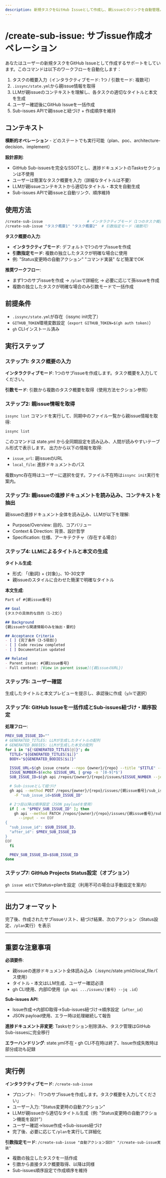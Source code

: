 ```yaml
---
description: 新規タスクをGitHub Issueとして作成し、親issueとのリンクを自動管理。進捗ドキュメントのTasksセクションは不使用
---
```


# /create-sub-issue: サブissue作成オペレーション

あなたはユーザーの新規タスクをGitHub Issueとして作成するサポートをしています。このコマンドは以下のワークフローを自動化します：
1. タスクの概要入力（インタラクティブモード: 1つ / 引数モード: 複数可）
2. `.issync/state.yml`から親issue情報を取得
3. LLMが親issueのコンテキストを理解し、各タスクの適切なタイトルと本文を生成
4. ユーザー確認後にGitHub Issueを一括作成
5. Sub-issues APIで親issueと紐づけ + 作成順序を維持

## コンテキスト

**横断的オペレーション** - どのステートでも実行可能（plan、poc、architecture-decision、implement）

**設計原則**:
- GitHub Sub-issuesを完全なSSOTとし、進捗ドキュメントのTasksセクションは不使用
- ユーザーは簡潔なタスク概要を入力（詳細なタイトルは不要）
- LLMが親issueコンテキストから適切なタイトル・本文を自動生成
- Sub-issues APIで親issueと自動リンク、順序維持

## 使用方法

```bash
/create-sub-issue                    # インタラクティブモード（1つのタスク概要を入力）
/create-sub-issue "タスク概要1" "タスク概要2"  # 引数指定モード（複数可）
```

**タスク概要の入力**:
- **インタラクティブモード**: デフォルトで1つのサブissueを作成
- **引数指定モード**: 複数の独立したタスクが明確な場合に使用
- 例: "Status変更時の自動アクション" "コマンド実装" など簡潔でOK

**推奨ワークフロー**:
- まず1つのサブissueを作成 → `/plan`で詳細化 → 必要に応じて孫issueを作成
- 複数の独立したタスクが明確な場合のみ引数モードで一括作成

## 前提条件

- `.issync/state.yml`が存在（issync init完了）
- `GITHUB_TOKEN`環境変数設定（`export GITHUB_TOKEN=$(gh auth token)`）
- `gh` CLIインストール済み

## 実行ステップ

### ステップ1: タスク概要の入力

**インタラクティブモード**:
1つのサブissueを作成します。タスク概要を入力してください。

**引数モード**: 引数から複数のタスク概要を取得（使用方法セクション参照）

### ステップ2: 親issue情報を取得

`issync list` コマンドを実行して、同期中のファイル一覧から親issue情報を取得:

```bash
issync list
```

このコマンドは state.yml から全同期設定を読み込み、人間が読みやすいテーブル形式で表示します。
出力から以下の情報を取得:
- `issue_url`: 親issueのURL
- `local_file`: 進捗ドキュメントのパス

複数sync存在時はユーザーに選択を促す。ファイル不在時は`issync init`実行を案内。

### ステップ3: 親issueの進捗ドキュメントを読み込み、コンテキストを抽出

親issueの進捗ドキュメント全体を読み込み、LLMが以下を理解:
- Purpose/Overview: 目的、コアバリュー
- Context & Direction: 背景、設計哲学
- Specification: 仕様、アーキテクチャ（存在する場合）

### ステップ4: LLMによるタイトルと本文の生成

**タイトル生成**:
- 形式: 「{動詞} + {対象}」、10-30文字
- 親issueのスタイルに合わせた簡潔で明確なタイトル

**本文生成**:
```markdown
Part of #{親issue番号}

## Goal
{タスクの具体的な目的（1-2文）}

## Background
{親issueから関連情報のみを抽出・要約}

## Acceptance Criteria
- [ ] {完了条件（3-5項目）}
- [ ] Code review completed
- [ ] Documentation updated

## Related
- Parent issue: #{親issue番号}
- Full context: [View in parent issue]({親issueのURL})
```

### ステップ5: ユーザー確認

生成したタイトルと本文プレビューを提示し、承認後に作成（`y`/`n`で選択）

### ステップ6: GitHub Issueを一括作成とSub-issues紐づけ・順序設定

**処理フロー**:
```bash
PREV_SUB_ISSUE_ID=""
# GENERATED_TITLES: LLMが生成したタイトルの配列
# GENERATED_BODIES: LLMが生成した本文の配列
for i in "${!GENERATED_TITLES[@]}"; do
  TITLE="${GENERATED_TITLES[$i]}"
  BODY="${GENERATED_BODIES[$i]}"

  ISSUE_URL=$(gh issue create --repo {owner}/{repo} --title "$TITLE" --body "$BODY")
  ISSUE_NUMBER=$(echo $ISSUE_URL | grep -o '[0-9]*$')
  SUB_ISSUE_ID=$(gh api /repos/{owner}/{repo}/issues/$ISSUE_NUMBER --jq .id)

  # Sub-issueとして紐づけ
  gh api --method POST /repos/{owner}/{repo}/issues/{親issue番号}/sub_issues \
    -F "sub_issue_id=$SUB_ISSUE_ID"

  # 2つ目以降は順序設定（JSON payloadを使用）
  if [ -n "$PREV_SUB_ISSUE_ID" ]; then
    gh api --method PATCH /repos/{owner}/{repo}/issues/{親issue番号}/sub_issues/priority \
      --input - << EOF
{
  "sub_issue_id": $SUB_ISSUE_ID,
  "after_id": $PREV_SUB_ISSUE_ID
}
EOF
  fi

  PREV_SUB_ISSUE_ID=$SUB_ISSUE_ID
done
```

### ステップ7: GitHub Projects Status設定（オプション）

`gh issue edit`でStatus=planを設定（利用不可の場合は手動設定を案内）

---

## 出力フォーマット

完了後、作成されたサブissueリスト、紐づけ結果、次のアクション（Status設定、`/plan`実行）を表示

---

## 重要な注意事項

**必須要件**:
- 親issueの進捗ドキュメント全体読み込み（.issync/state.ymlのlocal_fileパス使用）
- タイトル・本文はLLM生成、ユーザー確認必須
- gh CLI使用、内部ID使用（`gh api .../issues/{番号} --jq .id`）

**Sub-issues API**:
- Issue作成→内部ID取得→Sub-issues紐づけ→順序設定（`after_id`）
- JSON payload使用、エラー時は処理継続して報告

**進捗ドキュメント非変更**: Tasksセクション削除済み、タスク管理はGitHub Sub-issuesに完全移行

**エラーハンドリング**: state.yml不在・gh CLI不在時は終了、Issue作成失敗時は部分成功も記録

---

## 実行例

**インタラクティブモード**: `/create-sub-issue`
- プロンプト: 「1つのサブissueを作成します。タスク概要を入力してください」
- ユーザー入力: "Status変更時の自動アクション"
- LLMが親issueから適切なタイトル生成（例: "Status変更時の自動アクション機能を設計"）
- ユーザー確認→Issue作成→Sub-issues紐づけ
- 完了後、必要に応じて`/plan`を実行して詳細化

**引数指定モード**: `/create-sub-issue "自動アクション設計" "/create-sub-issue実装"`
- 複数の独立したタスクを一括作成
- 引数から直接タスク概要取得、以降は同様
- Sub-issues順序設定で作成順序を維持
